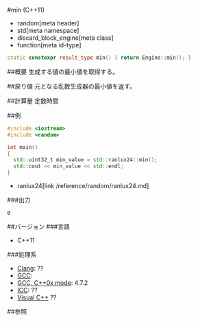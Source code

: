 #min (C++11)
* random[meta header]
* std[meta namespace]
* discard_block_engine[meta class]
* function[meta id-type]

```cpp
static constexpr result_type min() { return Engine::min(); }
```

##概要
生成する値の最小値を取得する。


##戻り値
元となる乱数生成器の最小値を返す。


##計算量
定数時間


##例
```cpp
#include <iostream>
#include <random>

int main()
{
  std::uint32_t min_value = std::ranlux24::min();
  std::cout << min_value << std::endl;
}
```
* ranlux24[link /reference/random/ranlux24.md]

###出力
```
0
```

##バージョン
###言語
- C++11

###処理系
- [Clang](/implementation.md#clang): ??
- [GCC](/implementation.md#gcc): 
- [GCC, C++0x mode](/implementation.md#gcc): 4.7.2
- [ICC](/implementation.md#icc): ??
- [Visual C++](/implementation.md#visual_cpp) ??


##参照


